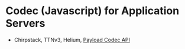 # Codec (Javascript) for Application Servers

* Chirpstack, TTNv3, Helium, [Payload Codec API](https://resources.lora-alliance.org/technical-specifications/ts013-1-0-0-payload-codec-api)

